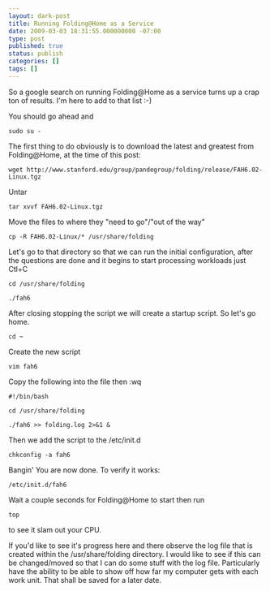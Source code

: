 ```yaml
---
layout: dark-post
title: Running Folding@Home as a Service
date: 2009-03-03 18:31:55.000000000 -07:00
type: post
published: true
status: publish
categories: []
tags: []
---
```

So a google search on running Folding@Home as a service turns up a crap ton of results.  I'm here to add to that list :-)

You should go ahead and

```
sudo su -

```

The first thing to do obviously is to download the latest and greatest from Folding@Home, at the time of this post:

```
wget http://www.stanford.edu/group/pandegroup/folding/release/FAH6.02-Linux.tgz

```

Untar

```
tar xvvf FAH6.02-Linux.tgz

```

Move the files to where they "need to go"/"out of the way"

```
cp -R FAH6.02-Linux/* /usr/share/folding

```

Let's go to that directory so that we can run the initial configuration, after the questions are done and it begins to start processing workloads just Ctl+C

```
cd /usr/share/folding

./fah6

```

After closing stopping the script we will create a startup script.  So let's go home.

```
cd ~

```

Create the new script

```
vim fah6

```

Copy the following into the file then :wq

```
#!/bin/bash

cd /usr/share/folding

./fah6 >> folding.log 2>&1 &

```

Then we add the script to the /etc/init.d

```
chkconfig -a fah6

```

Bangin'  You are now done.  To verify it works:

```
/etc/init.d/fah6

```

Wait a couple seconds for Folding@Home to start then run

```
top

```

to see it slam out your CPU.

If you'd like to see it's progress here and there observe the log file that is created within the /usr/share/folding directory.  I would like to see if this can be changed/moved so that I can do some stuff with the log file.  Particularly have the ability to be able to show off how far my computer gets with each work unit.  That shall be saved for a later date.
